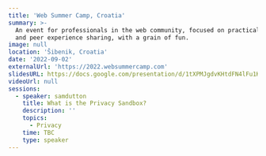 ```yaml
---
title: 'Web Summer Camp, Croatia'
summary: >-
  An event for professionals in the web community, focused on practical learning
  and peer experience sharing, with a grain of fun.
image: null
location: 'Šibenik, Croatia'
date: '2022-09-02'
externalUrl: 'https://2022.websummercamp.com'
slidesURL: https://docs.google.com/presentation/d/1tXPMJgdvKHtdFN4lFu1K5hm6NjiayDg_l703YIo4Evc/edit?resourcekey=0-PRdLpkzhdYDMeAef0fP9NQ
videoUrl: null
sessions:
  - speaker: samdutton
    title: What is the Privacy Sandbox?
    description: ''
    topics:
      - Privacy
    time: TBC
    type: speaker
---
```

